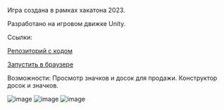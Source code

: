 Игра создана в рамках хакатона 2023.

Разработано на игровом движке Unity.

Ссылки:

[Репозиторий с кодом](https://gitlab.com/beegoodcompany/wood-icons)

[Запустить в браузере](https://beegood-ltd.github.io/WoodIcons-WebGL-Build/)

Возможности: Просмотр значков и досок для продажи. Конструктор досок и значков.

![image](https://github.com/neosab3r/Wood-Icons--WebGL-Build/assets/36510979/5c16398f-eef8-4776-aae2-e08b0b1e4689)
![image](https://github.com/neosab3r/Wood-Icons--WebGL-Build/assets/36510979/357f9680-c1ec-4544-90a4-a5e80173308b)
![image](https://github.com/neosab3r/Wood-Icons--WebGL-Build/assets/36510979/6ae4eb90-2f95-4894-b890-3ed6161366eb)

